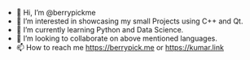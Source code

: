 - 👋 Hi, I’m @berrypickme
- 👀 I’m interested in showcasing my small Projects using C++ and Qt.
- 🌱 I’m currently learning Python and Data Science.
- 💞️ I’m looking to collaborate on above mentioned languages.
- 📫 How to reach me https://berrypick.me or https://kumar.link

<!---
berrypickme/berrypickme is a ✨ special ✨ repository because its `README.md` (this file) appears on your GitHub profile.
You can click the Preview link to take a look at your changes.
--->
